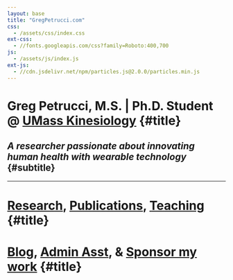 ```yaml
---
layout: base
title: "GregPetrucci.com"
css:
  - /assets/css/index.css
ext-css:
  - //fonts.googleapis.com/css?family=Roboto:400,700
js:
  - /assets/js/index.js
ext-js:
  - //cdn.jsdelivr.net/npm/particles.js@2.0.0/particles.min.js
---
```


<div id="header" class="cut1" markdown="1">

<div id="header-inner" markdown="1">

# Greg Petrucci, M.S. | Ph.D. Student @ [UMass Kinesiology](https://www.umass.edu/public-health-sciences/kinesiology) {#title}

## _A researcher passionate about innovating human health with wearable technology_ {#subtitle}

---
# [Research](https://gregpetrucci.com/research/), [Publications](https://gregpetrucci.com/pubs/), [Teaching](https://gregpetrucci.com/teaching/) {#title}
# [Blog](https://gregpetrucci.com/blog/), [Admin Asst](https://fantastical.app/gpetrucci/admin-asst), & [Sponsor my work](https://gregpetrucci.com/sponsor/) {#title}


      
      
     
